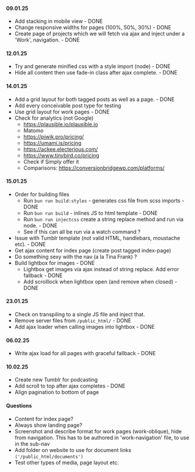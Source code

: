 #### 09.01.25
- Add stacking in mobile view - DONE
- Change responsive widths for pages (100%, 50%, 30%) - DONE
- Create page of projects which we will fetch via ajax and inject under a 'Work', navigation. - DONE

#### 12.01.25
- Try and generate minified css with a style import (node) - DONE
- Hide all content then use fade-in class after ajax complete. - DONE

#### 14.01.25
- Add a grid layout for both tagged posts as well as a page. - DONE
- Add every conceivable post type for testing
- Use grid layout for work pages - DONE
- Check for analytics (not Google)
   - https://plausible.io/plausible.io
   - Matomo
   - https://piwik.pro/pricing/
   - https://umami.is/pricing
   - https://ackee.electerious.com/
   - https://www.tinybird.co/pricing
   - Check if Simply offer it
   - Comparisons: https://conversionbridgewp.com/platforms/

#### 15.01.25
- Order for building files
   - Run `bun run build:styles` - generates css file from scss imports - DONE
   - Run `bun run build` - inlines JS to html template - DONE
   - Run `bun run injectcss` create a string replace method and run via node. - DONE
   - See if this can all be run via a watch command ?
- Issue with Tumblr template (not valid HTML, handlebars, moustache etc). - DONE
- Get ajax content for index page (create post tagged index-page)
- Do something sexy with the nav (a la Tina Frank) ?
- Build lightbox for images - DONE
   - Lightbox get images via ajax instead of string replace. Add error fallback - DONE
   - Add scrolllock when lightbox open (and remove when closed) - DONE

#### 23.01.25
- Check on transpiling to a single JS file and inject that. 
- Remove server files from `/public_html/` - DONE
- Add ajax loader when calling images into lightbox - DONE

#### 06.02.25
- Write ajax load for all pages with graceful fallback - DONE

#### 10.02.25
- Create new Tumblr for podcasting
- Add scroll to top after ajax completes - DONE
- Align pagination to bottom of page

#### Questions
- Content for index page? 
- Always show landing page?
- Screenshot and describe format for work pages (work-oblique), hide from navigation. This has to be authored in 'work-navigation' file, to use in the sub-nav
- Add folder on website to use for document links `('/public_html/documents')`
- Test other types of media, page layout etc. 